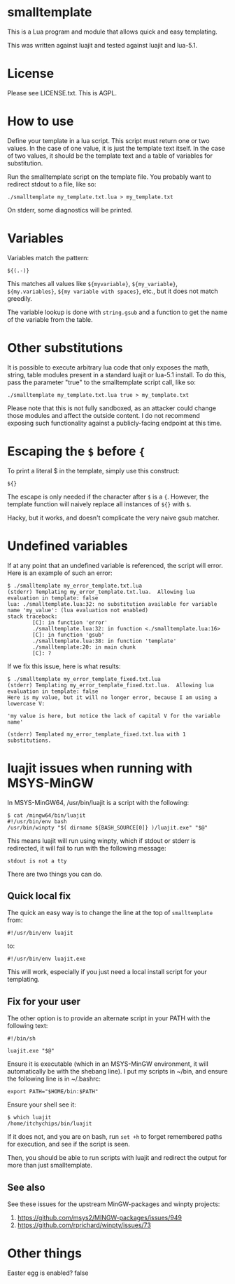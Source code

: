 # smalltemplate

This is a Lua program and module that allows quick and easy templating.

This was written against luajit and tested against luajit and lua-5.1.

# License

Please see LICENSE.txt.  This is AGPL.

# How to use

Define your template in a lua script.  This script must return one or two
values.  In the case of one value, it is just the template text itself.  In the
case of two values, it should be the template text and a table of variables for
substitution.

Run the smalltemplate script on the template file.  You probably want to
redirect stdout to a file, like so:

    ./smalltemplate my_template.txt.lua > my_template.txt

On stderr, some diagnostics will be printed.

# Variables

Variables match the pattern:

    ${(.-)}

This matches all values like `${myvariable}`, `${my_variable}`,
`${my.variables}`, `${my variable with spaces}`, etc., but it does not match
greedily.

The variable lookup is done with `string.gsub` and a function to get the name
of the variable from the table.

# Other substitutions

It is possible to execute arbitrary lua code that only exposes the math,
string, table modules present in a standard luajit or lua-5.1 install.  To do
this, pass the parameter "true" to the smalltemplate script call, like so:

    ./smalltemplate my_template.txt.lua true > my_template.txt

Please note that this is not fully sandboxed, as an attacker could change those
modules and affect the outside content.  I do not recommend exposing such
functionality against a publicly-facing endpoint at this time.

# Escaping the `$` before `{`

To print a literal $ in the template, simply use this construct:

    ${}

The escape is only needed if the character after `$` is a `{`.  However, the
template function will naively replace all instances of `${}` with `$`.

Hacky, but it works, and doesn't complicate the very naive gsub matcher.

# Undefined variables

If at any point that an undefined variable is referenced, the script will
error.  Here is an example of such an error:

	$ ./smalltemplate my_error_template.txt.lua
	(stderr) Templating my_error_template.txt.lua.  Allowing lua evaluation in template: false
	lua: ./smalltemplate.lua:32: no substitution available for variable name 'my_value': (lua evaluation not enabled)
	stack traceback:
			[C]: in function 'error'
			./smalltemplate.lua:32: in function <./smalltemplate.lua:16>
			[C]: in function 'gsub'
			./smalltemplate.lua:38: in function 'template'
			./smalltemplate:20: in main chunk
			[C]: ?

If we fix this issue, here is what results:

	$ ./smalltemplate my_error_template_fixed.txt.lua
	(stderr) Templating my_error_template_fixed.txt.lua.  Allowing lua evaluation in template: false
	Here is my value, but it will no longer error, because I am using a lowercase V:

	'my value is here, but notice the lack of capital V for the variable name'

	(stderr) Templated my_error_template_fixed.txt.lua with 1 substitutions.

# luajit issues when running with MSYS-MinGW

In MSYS-MinGW64, /usr/bin/luajit is a script with the following:

    $ cat /mingw64/bin/luajit
    #!/usr/bin/env bash
    /usr/bin/winpty "$( dirname ${BASH_SOURCE[0]} )/luajit.exe" "$@"

This means luajit will run using winpty, which if stdout or stderr is
redirected, it will fail to run with the following message:

    stdout is not a tty

There are two things you can do.

## Quick local fix

The quick an easy way is to change the line
at the top of `smalltemplate` from:

    #!/usr/bin/env luajit

to:

    #!/usr/bin/env luajit.exe

This will work, especially if you just need a local install script for your
templating.

## Fix for your user

The other option is to provide an alternate script in your PATH with the
following text:

    #!/bin/sh

    luajit.exe "$@"

Ensure it is executable (which in an MSYS-MinGW environment, it will
automatically be with the shebang line).  I put my scripts in ~/bin, and ensure
the following line is in ~/.bashrc:

    export PATH="$HOME/bin:$PATH"

Ensure your shell see it:

    $ which luajit
    /home/itchychips/bin/luajit

If it does not, and you are on bash, run `set +h` to forget remembered paths
for execution, and see if the script is seen.

Then, you should be able to run scripts with luajit and redirect the output for
more than just smalltemplate.

## See also

See these issues for the upstream MinGW-packages and winpty projects:

1. https://github.com/msys2/MINGW-packages/issues/949
2. https://github.com/rprichard/winpty/issues/73

# Other things

Easter egg is enabled? false
